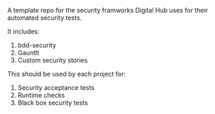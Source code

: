 A template repo for the security framworks Digital Hub uses for their automated security tests. 

It includes:

1) bdd-security
2) Gauntlt
3) Custom security stories

This should be used by each project for:

1) Security acceptance tests
2) Runtime checks
3) Black box security tests

